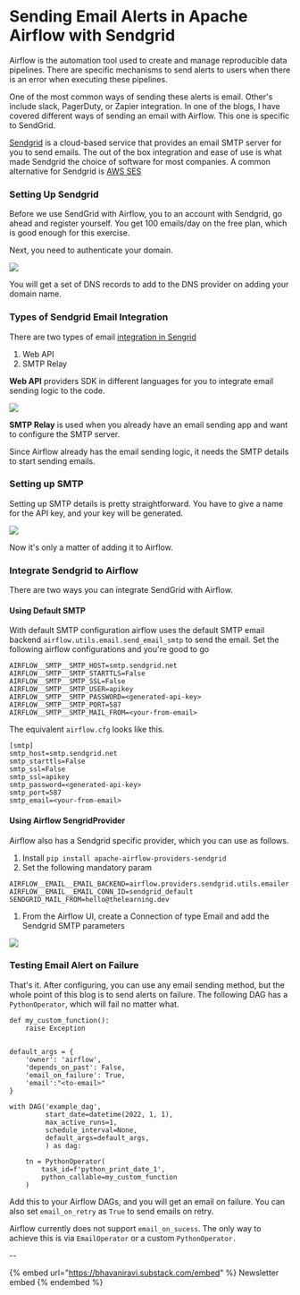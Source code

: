 # Sending Email Alerts in Apache Airflow with Sendgrid

Airflow is the automation tool used to create and manage reproducible data pipelines. There are specific mechanisms to send alerts to users when there is an error when executing these pipelines.

One of the most common ways of sending these alerts is email. Other's include slack, PagerDuty, or Zapier integration. In one of the blogs, I have covered different ways of sending an email with Airflow. This one is specific to SendGrid.

[Sendgrid](https://sendgrid.com/) is a cloud-based service that provides an email SMTP server for you to send emails. The out of the box integration and ease of use is what made Sendgrid the choice of software for most companies. A common alternative for Sendgrid is [AWS SES](https://aws.amazon.com/ses/)

### Setting Up Sendgrid

Before we use SendGrid with Airflow, you to an account with Sendgrid, go ahead and register yourself. You get 100 emails/day on the free plan, which is good enough for this exercise.

Next, you need to authenticate your domain.

![](https://i.imgur.com/t4tNUkM.png)

You will get a set of DNS records to add to the DNS provider on adding your domain name.

### Types of Sendgrid Email Integration

There are two types of email [integration in Sengrid](https://app.sendgrid.com/guide/integrate)

1. Web API
2. SMTP Relay

**Web API** providers SDK in different languages for you to integrate email sending logic to the code.

![](https://i.imgur.com/niZP6eH.png)

**SMTP Relay** is used when you already have an email sending app and want to configure the SMTP server.

Since Airflow already has the email sending logic, it needs the SMTP details to start sending emails.

### Setting up SMTP

Setting up SMTP details is pretty straightforward. You have to give a name for the API key, and your key will be generated.

![](https://i.imgur.com/WZCmZpi.png)

Now it's only a matter of adding it to Airflow.

### Integrate Sendgrid to Airflow

There are two ways you can integrate SendGrid with Airflow.

#### Using Default SMTP

With default SMTP configuration airflow uses the default SMTP email backend `airflow.utils.email.send_email_smtp` to send the email. Set the following airflow configurations and you're good to go

```
AIRFLOW__SMTP__SMTP_HOST=smtp.sendgrid.net
AIRFLOW__SMTP__SMTP_STARTTLS=False
AIRFLOW__SMTP__SMTP_SSL=False
AIRFLOW__SMTP__SMTP_USER=apikey
AIRFLOW__SMTP__SMTP_PASSWORD=<generated-api-key>
AIRFLOW__SMTP__SMTP_PORT=587
AIRFLOW__SMTP__SMTP_MAIL_FROM=<your-from-email>
```

The equivalent `airflow.cfg` looks like this.

```
[smtp]
smtp_host=smtp.sendgrid.net
smtp_starttls=False
smtp_ssl=False
smtp_ssl=apikey
smtp_password=<generated-api-key>
smtp_port=587
smtp_email=<your-from-email>
```

#### Using Airflow SengridProvider

Airflow also has a Sendgrid specific provider, which you can use as follows.

1. Install `pip install apache-airflow-providers-sendgrid`
2. Set the following mandatory param

```
AIRFLOW__EMAIL__EMAIL_BACKEND=airflow.providers.sendgrid.utils.emailer.send_email
AIRFLOW__EMAIL__EMAIL_CONN_ID=sendgrid_default
SENDGRID_MAIL_FROM=hello@thelearning.dev
```

1. From the Airflow UI, create a Connection of type Email and add the Sendgrid SMTP parameters

![](https://i.imgur.com/7qCCjjd.png)

### Testing Email Alert on Failure

That's it. After configuring, you can use any email sending method, but the whole point of this blog is to send alerts on failure. The following DAG has a `PythonOperator`, which will fail no matter what.

```
def my_custom_function():
    raise Exception
​
​
default_args = {
    'owner': 'airflow',
    'depends_on_past': False,
    'email_on_failure': True,
    'email':"<to-email>"
}
​
with DAG('example_dag',
         start_date=datetime(2022, 1, 1),
         max_active_runs=1,
         schedule_interval=None,
         default_args=default_args,
         ) as dag:
​
    tn = PythonOperator(
        task_id=f'python_print_date_1',
        python_callable=my_custom_function
    )
```

Add this to your Airflow DAGs, and you will get an email on failure. You can also set `email_on_retry` as `True` to send emails on retry.

Airflow currently does not support `email_on_sucess`. The only way to achieve this is via `EmailOperator` or a custom `PythonOperator.`

--

{% embed url="https://bhavaniravi.substack.com/embed" %} Newsletter embed {% endembed %}
